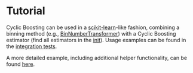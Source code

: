 # Tutorial

Cyclic Boosting can be used in a
[scikit-learn](https://scikit-learn.org/stable/)-like fashion, combining a
binning method (e.g.,
[BinNumberTransformer](https://github.com/Blue-Yonder-OSS/cyclic-boosting/blob/main/cyclic_boosting/binning/bin_number_transformer.py))
with a Cyclic Boosting estimator (find all estimators in the
[init](https://github.com/Blue-Yonder-OSS/cyclic-boosting/blob/main/cyclic_boosting/__init__.py)).
Usage examples can be found in the
[integration tests](https://github.com/Blue-Yonder-OSS/cyclic-boosting/blob/main/tests/test_integration.py).

A more detailed example, including additional helper functionality, can be
found [here](https://github.com/Blue-Yonder-OSS/cyclic-boosting-example).